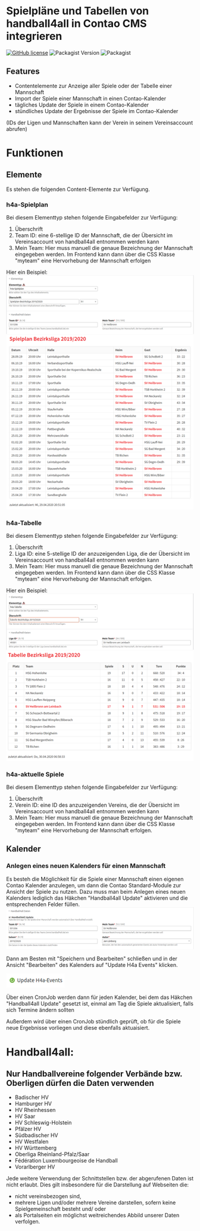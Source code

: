 # Spielpläne und Tabellen von handball4all in Contao CMS integrieren

[![GitHub license](https://img.shields.io/github/license/janborg/contao-h4a_tabellen)](https://github.com/janborg/contao-h4a_tabellen)
![Packagist Version](https://img.shields.io/packagist/v/janborg/contao-h4a_tabellen)
![Packagist](https://img.shields.io/packagist/dt/janborg/contao-h4a_tabellen)

## Features
- Contentelemente zur Anzeige aller Spiele oder der Tabelle einer Mannschaft
- Import der Spiele einer Mannschaft in einen Contao-Kalender 
- tägliches Update der Spiele in einem Contao-Kalender 
- stündliches Update der Ergebnisse der Spiele im Contao-Kalender

(IDs der Ligen und Mannschaften kann der Verein in seinem Vereinsaccount abrufen)


# Funktionen
## Elemente
Es stehen die folgenden Content-Elemente zur Verfügung.

### h4a-Spielplan
Bei diesem Elementtyp stehen folgende Eingabefelder zur Verfügung:
1. Überschrift
2. Team ID: eine 6-stellige ID der Mannschaft, die der Übersicht im Vereinsaccount von handball4all entnommen werden kann
3. Mein Team: Hier muss manuell die genaue Bezeichnung der Mannschaft eingegeben werden. Im Frontend kann dann über die CSS Klasse "myteam" eine Hervorhebung der Mannschaft erfolgen

Hier ein Beispiel:
![](docs/images/h4a_Spielplan_BE.png)
![](docs/images/h4a_Spielplan_FE.png)

### h4a-Tabelle
Bei diesem Elementtyp stehen folgende Eingabefelder zur Verfügung:
1. Überschrift
2. Liga ID: eine 5-stellige ID der anzuzeigenden Liga, die der Übersicht im Vereinsaccount von handball4all entnommen werden kann
3. Mein Team: Hier muss manuell die genaue Bezeichnung der Mannschaft eingegeben werden. Im Frontend kann dann über die CSS Klasse "myteam" eine Hervorhebung der Mannschaft erfolgen.

Hier ein Beispiel:
![](docs/images/h4a_Tabelle_BE.png)
![](docs/images/h4a_Tabelle_FE.png)

### h4a-aktuelle Spiele
Bei diesem Elementtyp stehen folgende Eingabefelder zur Verfügung:
1. Überschrift
2. Verein ID: eine ID des anzuzeigenden Vereins, die der Übersicht im Vereinsaccount von handball4all entnommen werden kann
3. Mein Team: Hier muss manuell die genaue Bezeichnung der Mannschaft eingegeben werden. Im Frontend kann dann über die CSS Klasse "myteam" eine Hervorhebung der Mannschaft erfolgen.


## Kalender
### Anlegen eines neuen Kalenders für einen Mannschaft
Es besteh die Möglichkeit für die Spiele einer Mannschaft einen eigenen Contao Kalender anzulegen, um dann die Contao Standard-Module zur Ansicht der Spiele zu nutzen.
 Dazu muss man beim Anlegen eines neuen Kalenders lediglich das Häkchen "Handball4all Update" aktivieren und die entsprechenden Felder füllen.
![](docs/images/h4a_Kalender.png)

Dann am Besten mit "Speichern und Bearbeiten" schließen und in der Ansicht "Bearbeiten" des Kalenders auf "Update H4a Events" klicken.

![](docs/images/h4a_Update_Events.png)

Über einen CronJob werden dann für jeden Kalender, bei dem das Häkchen "Handball4all Update" gesetzt ist, einmal am Tag die Spiele aktualisiert, falls sich Termine ändern sollten

Außerdem wird über einen CronJob stündlich geprüft, ob für die Spiele neue Ergebnisse vorliegen und diese ebenfalls aktuaisiert.

# Handball4all: 
## Nur Handballvereine folgender Verbände bzw. Oberligen dürfen die Daten verwenden
- Badischer HV
- Hamburger HV
- HV Rheinhessen
- HV Saar
- HV Schleswig-Holstein
- Pfälzer HV
- Südbadischer HV
- HV Westfalen
- HV Württemberg
- Oberliga Rheinland-Pfalz/Saar
- Fédération Luxembourgeoise de Handball
- Vorarlberger HV

Jede weitere Verwendung der Schnittstellen bzw. der abgerufenen Daten ist nicht erlaubt. Dies gilt insbesondere für die Darstellung auf Webseiten die:

- nicht vereinsbezogen sind,
- mehrere Ligen und/oder mehrere Vereine darstellen, sofern keine Spielgemeinschaft besteht und/ oder
- als Portalseiten ein möglichst weitreichendes Abbild unserer Daten verfolgen.
